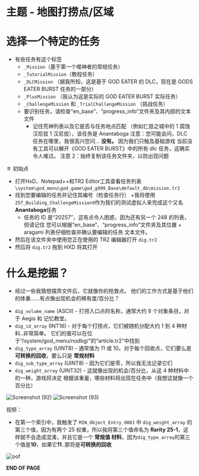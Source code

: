 # 主题 - 地图打捞点/区域

# 选择一个特定的任务
- 有些任务有这个标签
   + `_Mission`（基于第一个噬神者的常规任务）
   + `_TutorialMission`（教程任务）
   + `_DLCMission` （据我所知，这是基于 GOD EATER 的 DLC，现在是 GODS EATER BURST 任务的一部分）
   + `_PlusMission` （我认为这是实际的 GOD EATER BURST 实际任务）
   + `_ChallengeMission` 和 `_TrialChallengeMission` （挑战任务）
   + 要识别任务，请检查“en_base”、“progress_info”文件夹及其内部的文本文件
     + 记住荒神列表以及它是否与任务地点匹配
       （例如仁慈之城中的 1 腐蚀汉尼拔 1 汉尼拔），该任务是 Anantaboga
注意：您可能会问，DLC 任务在哪里，我很高兴您问... **没有。** 因为我们只触及基础游戏
当前没有工具可以解开《GOD EATER BURST》中的所有 dlc 任务，这确实令人难过。
注意 2：始终复制该任务文件夹，以防出现问题

＃ 初始点
- 打开HxD、Notepad++和TR2 Editor工具查看任务列表 `\system\god_menu\god_game\god_g999_Base\default_db\mission.tr2`
- 找到您要编辑的任务并记住其编号（检查任务行）
   +我将使用`257_Building_ChallengeMission9`作为我们的测试虚拟人来完成这个又名**Anantaboga**任务
     + 任务的 ID 是“20257”，这有点令人困惑，因为还有另一个 248 的列表，但请记住
       您可以根据“en_base”、“progress_info”文件夹及其位置 + aragami 列表仔细检查并确认要编辑的任务
       文本文件。
- 然后在该文件夹中使用您正在使用的 TR2 编辑器打开 `dig.tr2`
- 然后将 `dig.tr2` 拖到 HXD 将其打开


# 什么是挖掘？
  + 经过一些我猜想摆弄文件后，它就像你的抢救点。 他们的工作方式是基于他们的体重......有点像出现机会的稀有度/百分比？

- `dig_volume_name` (ASCII) - 打捞入口点的名称，通常大约 8 个对象条目，对于 Aegis 和
    记忆教堂。
- `dig_id_array` (INT16) - 对于每个打捞点，它们被随机分配大约 1 到 4 种材料..非常简单。 它们的值可以在位于“/system/god_menu/nodbg/”的“article.tr2”中找到
- `dig_type_array` (UINT8) - 通常值为 11 或 10。对于每个回收点，它们要么是**可转换的回收**，要么只是 **常规材料**
- `dig_sub_type_array` (UINT8) - 因为它们是零，所以我无法记录它们
- `dig_weight_array` (UINT32) - 这就像出现的机会/百分比，从这 4 种材料中的一种，游戏将决定
   根据该重量，哪些材料将出现在任务中（我想这就像一个百分比）

![Screenshot (92)](https://github.com/nachotacos69/WikiEater/assets/99103531/fc94d652-2443-4977-88b3-0fd186d8afa9)
![Screenshot (93)](https://github.com/nachotacos69/WikiEater/assets/99103531/edd66963-3229-432a-8a20-d23424efcb77)

视频：
- 在第一个索引中，我触发了 `MIN_Object_Entry_0001` 中 `dig_weight_array` 的第三个值，因为有两个 25 权重，所以我将第三个值命名为 **Rarity 25-1**，这样就不会造成混淆，并且它是一个 **常规值 材料**，因为`dig_type_array`的第三个值是**10**，如果它**11**..那将是**可转换的回收**

![oof](https://github.com/nachotacos69/WikiEater/assets/99103531/045369eb-2275-42a4-8834-b30d817761e7)



**END OF PAGE**

